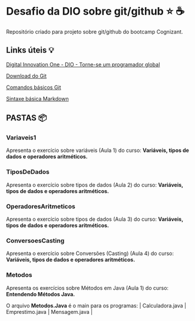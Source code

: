 # Desafio da DIO sobre git/github :star: ☕
Repositório criado para projeto sobre git/github do bootcamp Cognizant.

## Links úteis 💡

[Digital Innovation One - DIO - Torne-se um programador global](https://www.dio.me/sign-in)

[Download do Git](https://git-scm.com/downloads)

[Comandos básicos Git](https://comandosgit.github.io/)

[Sintaxe básica Markdown](https://www.markdownguide.org/basic-syntax/)


## PASTAS 📦

### Variaveis1

Apresenta o exercício sobre variáveis (Aula 1) do curso: **Variáveis, tipos de dados e operadores aritméticos.**

### TiposDeDados

Apresenta o exercício sobre tipos de dados (Aula 2) do curso: **Variáveis, tipos de dados e operadores aritméticos.**

### OperadoresAritmeticos

Apresenta o exercício sobre tipos de dados (Aula 3) do curso: **Variáveis, tipos de dados e operadores aritméticos.**

### ConversoesCasting

Apresenta o exercício sobre Conversões (Casting) (Aula 4) do curso: **Variáveis, tipos de dados e operadores aritméticos.**

### Metodos

Apresenta os exercícios sobre Métodos em Java (Aula 1) do curso: **Entendendo Métodos Java.**

O arquivo **Metodos.Java** é o main para os programas: | Calculadora.java | Emprestimo.java | Mensagem.java |
